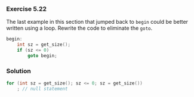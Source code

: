 ### Exercise 5.22

The last example in this section that jumped back to `begin` could be better
written using a loop. Rewrite the code to eliminate the `goto`.

```cpp
begin:
    int sz = get_size();
    if (sz <= 0)
        goto begin;
```

### Solution

```cpp
for (int sz = get_size(); sz <= 0; sz = get_size())
    ; // null statement
```
